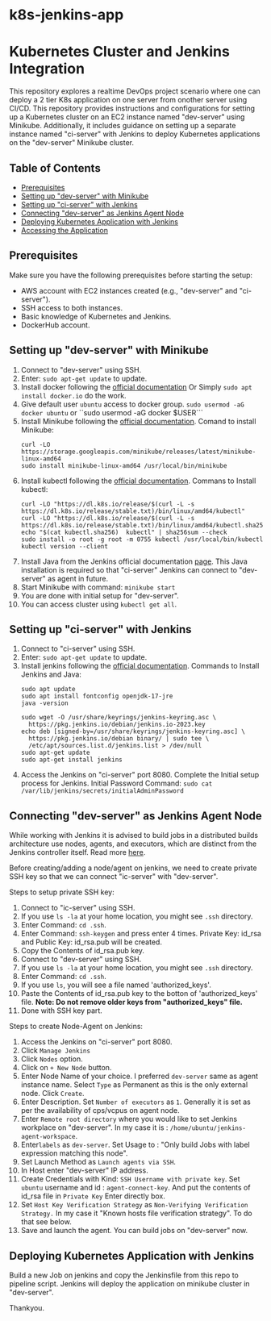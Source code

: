 # k8s-jenkins-app

# Kubernetes Cluster and Jenkins Integration

This repository explores a realtime DevOps project scenario where one can deploy a 2 tier K8s application on one server from onother server using CI/CD.
This repository provides instructions and configurations for setting up a Kubernetes cluster on an EC2 instance named "dev-server" using Minikube. Additionally, it includes guidance on setting up a separate instance named "ci-server" with Jenkins to deploy Kubernetes applications on the "dev-server" Minikube cluster.

## Table of Contents
- [Prerequisites](#prerequisites)
- [Setting up "dev-server" with Minikube](#setting-up-dev-server-with-minikube)
- [Setting up "ci-server" with Jenkins](#setting-up-ci-server-with-jenkins)
- [Connecting "dev-server" as Jenkins Agent Node](#connecting-dev-server-as-jenkins-agent-node)
- [Deploying Kubernetes Application with Jenkins](#deploying-kubernetes-application-with-jenkins)
- [Accessing the Application](#accessing-the-application)

## Prerequisites

Make sure you have the following prerequisites before starting the setup:

- AWS account with EC2 instances created (e.g., "dev-server" and "ci-server").
- SSH access to both instances.
- Basic knowledge of Kubernetes and Jenkins.
- DockerHub account.

## Setting up "dev-server" with Minikube

1. Connect to "dev-server" using SSH.
2. Enter: ``` sudo apt-get update ``` to update.
3. Install docker following the [official documentation](https://docs.docker.com/engine/install/ubuntu/)
   Or Simply ``` sudo apt install docker.io ``` do the work.
4. Give default user ```ubuntu``` access to docker group.
   ```sudo usermod -aG docker ubuntu``` or ``sudo usermod -aG docker $USER```
5. Install Minikube following the [official documentation](https://minikube.sigs.k8s.io/docs/start/).
   Comand to install Minikube:
   ```
   curl -LO https://storage.googleapis.com/minikube/releases/latest/minikube-linux-amd64
   sudo install minikube-linux-amd64 /usr/local/bin/minikube

   ```
6. Install kubectl following the [official documentation](https://kubernetes.io/docs/tasks/tools/install-kubectl-linux/).
   Commans to Install kubectl:
   ```
   curl -LO "https://dl.k8s.io/release/$(curl -L -s https://dl.k8s.io/release/stable.txt)/bin/linux/amd64/kubectl"
   curl -LO "https://dl.k8s.io/release/$(curl -L -s https://dl.k8s.io/release/stable.txt)/bin/linux/amd64/kubectl.sha256"
   echo "$(cat kubectl.sha256)  kubectl" | sha256sum --check
   sudo install -o root -g root -m 0755 kubectl /usr/local/bin/kubectl
   kubectl version --client
   ```
8. Install Java from the Jenkins official documentation [page](https://www.jenkins.io/doc/book/installing/linux/).
   This Java installation is required so that "ci-server" Jenkins can connect to "dev-server" as agent in future.
9. Start Minikube with command: ```minikube start```
10. You are done with initial setup for "dev-server".
11. You can access cluster using ```kubectl get all```.


## Setting up "ci-server" with Jenkins

1. Connect to "ci-server" using SSH.
2. Enter: ``` sudo apt-get update ``` to update.
3. Install jenkins following the [official documentation](https://www.jenkins.io/doc/book/installing/linux/).
   Commands to Install Jenkins and Java:
   ```
   sudo apt update
   sudo apt install fontconfig openjdk-17-jre
   java -version
   ```
   ```
   sudo wget -O /usr/share/keyrings/jenkins-keyring.asc \
     https://pkg.jenkins.io/debian/jenkins.io-2023.key
   echo deb [signed-by=/usr/share/keyrings/jenkins-keyring.asc] \
     https://pkg.jenkins.io/debian binary/ | sudo tee \
     /etc/apt/sources.list.d/jenkins.list > /dev/null
   sudo apt-get update
   sudo apt-get install jenkins
   ```
4. Access the Jenkins on "ci-server" port 8080.
   Complete the Initial setup process for Jenkins.
   Initial Password Command: ```sudo cat /var/lib/jenkins/secrets/initialAdminPassword```


## Connecting "dev-server" as Jenkins Agent Node

While working with Jenkins it is advised to build jobs in a distributed builds architecture use nodes, agents, and executors, which are distinct from the Jenkins controller itself. Read more [here](https://www.jenkins.io/doc/book/managing/nodes/).

Before creating/adding a node/agent on jenkins, we need to create private SSH key so that we can connect "ic-server" with "dev-server".

Steps to setup private SSH key:
1. Connect to "ic-server" using SSH.
2. If you use ```ls -la``` at your home location, you might see ```.ssh``` directory.
3. Enter Command: ```cd .ssh```.
4. Enter Command: ```ssh-keygen``` and press enter 4 times.
   Private Key: id_rsa and Public Key: id_rsa.pub will be created.
5. Copy the Contents of id_rsa.pub key.
6. Connect to "dev-server" using SSH.
7. If you use ```ls -la``` at your home location, you might see ```.ssh``` directory.
8. Enter Command: ```cd .ssh```.
9. If you use ```ls```, you will see a file named 'authorized_keys'.
10. Paste the Contents of id_rsa.pub key to the botton of 'authorized_keys' file. **Note: Do not remove older keys from "authorized_keys" file.**
11. Done with SSH key part.

Steps to create Node-Agent on Jenkins:
1. Access the Jenkins on "ci-server" port 8080.
2. Click ```Manage Jenkins```
3. Click ```Nodes``` option.
4. Click on ```+ New Node``` button.
5. Enter Node Name of your choice. I preferred ```dev-server``` same as agent instance name. Select ```Type``` as Permanent as this is the only external node. Click ```Create```.
6. Enter Description. Set ```Number of executors``` as ```1```. Generally it is set as per the availability of cps/vcpus on agent node.
7. Enter ```Remote root directory``` where you would like to set Jenkins workplace on "dev-server". In my case it is : ```/home/ubuntu/jenkins-agent-workspace```.
8. Enter```labels``` as ```dev-server```. Set Usage to : "Only build Jobs with label expression matching this node".
9. Set Launch Method as ```Launch agents via SSH```.
10. In Host enter "dev-server" IP address.
11. Create Credentials with Kind: ```SSH Username with private key```.
    Set ```ubuntu``` username and id : ```agent-connect-key```. And put the contents of id_rsa file in ```Private Key``` Enter directly box.
12. Set ```Host Key Verification Strategy``` as ```Non-Verifying Verification Strategy.```
    In my case it "Known hosts file verification strategy". To do that see below.
14. Save and launch the agent. You can build jobs on "dev-server" now.


 ## Deploying Kubernetes Application with Jenkins

Build a new Job on jenkins and copy the Jenkinsfile from this repo to pipeline script. Jenkins will deploy the application on minikube cluster in "dev-server".

Thankyou.
